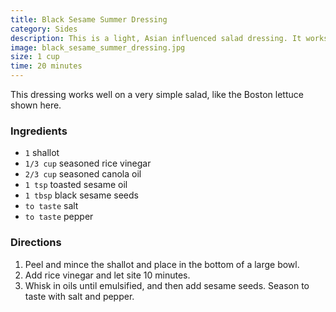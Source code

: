 ```yaml
---
title: Black Sesame Summer Dressing
category: Sides
description: This is a light, Asian influenced salad dressing. It works equally well spilled onto a simple bed of lettuce leaves, or a more complex salad. Salad lettuces are especially fresh and abundant in the summer --thus the name.
image: black_sesame_summer_dressing.jpg
size: 1 cup
time: 20 minutes
---
```


This dressing works well on a very simple salad, like the Boston lettuce shown here.

### Ingredients

* `1` shallot
* `1/3 cup` seasoned rice vinegar
* `2/3 cup` seasoned canola oil
* `1 tsp` toasted sesame oil
* `1 tbsp` black sesame seeds
* `to taste` salt
* `to taste` pepper

### Directions

1. Peel and mince the shallot and place in the bottom of a large bowl.
2. Add rice vinegar and let site 10 minutes.
3. Whisk in oils until emulsified, and then add sesame seeds. Season to taste with salt and pepper.